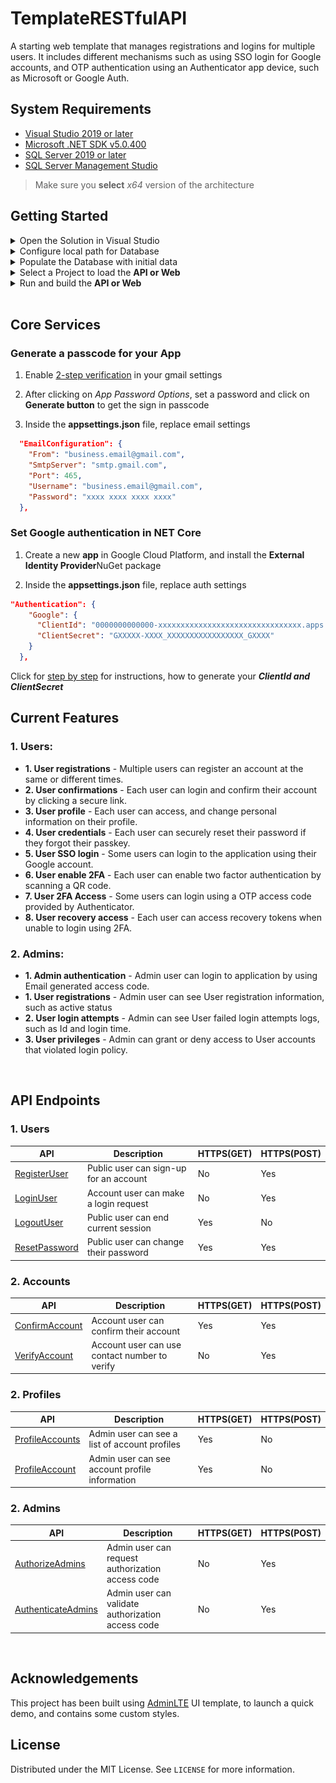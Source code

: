 # TemplateRESTfulAPI

A starting web template that manages registrations and logins for multiple users. It includes different mechanisms such as using SSO login for Google accounts, and OTP authentication using an Authenticator app device, such as Microsoft or Google Auth.
<br>

## System Requirements

- [Visual Studio 2019 or later](https://visualstudio.microsoft.com/downloads/)
- [Microsoft .NET SDK v5.0.400](https://dotnet.microsoft.com/en-us/download/dotnet/5.0)
- [SQL Server 2019 or later](https://www.microsoft.com/en-us/sql-server/sql-server-downloads)
- [SQL Server Management Studio](https://learn.microsoft.com/en-us/sql/ssms/download-sql-server-management-studio-ssms?view=sql-server-ver16)

> Make sure you **select** <em>x64</em> version of the architecture

## Getting Started

<details>
  <summary>Open the Solution in Visual Studio</summary>

  <div align="left">
     <img src="https://github.com/andresmgomez/NETCoreAppTemplate/blob/main/screenshots/open-project.png" alt="Open the project in Visual Studio" width="500px" />
  </div>
</details>

<details>
  <summary>Configure local path for Database</summary>

Expand the <em>TemplateRESTful.API</em> and <em>TemplateRESTful.Web</em> folders

  <div align="left">
   <img src="https://github.com/andresmgomez/NETCoreAppTemplate/blob/main/screenshots/expand-projects.png" alt="Expand the Api or Web project" width="400px" />
  </div>

2. Open the <em>appsettings.json</em> file

 <div align="left">
     <img src="https://github.com/andresmgomez/NETCoreAppTemplate/blob/main/screenshots/db-project.png" alt="Configure the path for database" width="500px" />
</div>

3. Replace the following database settings

```SQL
Server=myServerAddress;Database=myDataBase;
```

with the correct settings for your Database Server

```SQL
  Data Source=SQL_SERVER\\SQL_DATABASE;Initial Catalog=DATABASE_NAME;
```

</details>

<details>
  <summary>Populate the Database with initial data</summary>

1. Click on **Tools** in the program menu bar
2. Then go to <em>NuGet Package Manager</em> and click on **Package Manager Console**

3. Run the following <em>command</em> to seed database

```cmd
  update-database -context IdentityContext
  update-database -context ApplicationDbContext
```

> Note: Make sure to select, **TemplateRESTful.Persistence** option to avoid errors.

</details>

<details>
  <summary>Select a Project to load the <strong>API or Web</strong></summary>

  <div align="left">
    <img src="https://github.com/andresmgomez/NETCoreAppTemplate/blob/main/screenshots/select-project.png" alt="Select and load the project" width="400px" />
  </div>

Right click on the <em>project solution</em>, and select <strong><em>Set as a Startup Project</em></strong>

</details>

<details>
  <summary>Run and build the <strong>API or Web</strong></summary>

Select the <em>TemplateRESTful.API</em> or <em>TemplateRESTful.Web</em>, then click on **IIS Express**

  <div align="left">
    <img src="https://github.com/andresmgomez/NETCoreAppTemplate/blob/main/screenshots/run-project.png" alt="Run and build the project" width="500px" />
  </div>

</details>
<br>

## Core Services

### Generate a passcode for your App

1. Enable [2-step verification](https://support.google.com/accounts/answer/10956730?hl=en) in your gmail settings

2. After clicking on <em>App Password Options</em>, set a password and click on **Generate button** to get the sign in passcode

3. Inside the **appsettings.json** file, replace email settings

```json
  "EmailConfiguration": {
    "From": "business.email@gmail.com",
    "SmtpServer": "smtp.gmail.com",
    "Port": 465,
    "Username": "business.email@gmail.com",
    "Password": "xxxx xxxx xxxx xxxx"
  },
```

### Set Google authentication in NET Core

1. Create a new **app** in Google Cloud Platform, and install the <strong>External Identity Provider</strong>NuGet package

2. Inside the **appsettings.json** file, replace auth settings

```json
"Authentication": {
    "Google": {
      "ClientId": "0000000000000-xxxxxxxxxxxxxxxxxxxxxxxxxxxxxxxx.apps.googleusercontent.com",
      "ClientSecret": "GXXXXX-XXXX_XXXXXXXXXXXXXXXXX_GXXXX"
    }
  },
```

Click for [step by step](https://learn.microsoft.com/en-us/aspnet/core/security/authentication/social/google-logins?view=aspnetcore-5.0) for instructions, how to generate your <strong><em>ClientId and ClientSecret</em></strong>
<br>

## Current Features

### 1. Users:

- **1. User registrations** - Multiple users can register an account at the same or different times.
- **2. User confirmations** - Each user can login and confirm their account by clicking a secure link.
- **3. User profile** - Each user can access, and change personal information on their profile.
- **4. User credentials** - Each user can securely reset their password if they forgot their passkey.
- **5. User SSO login** - Some users can login to the application using their Google account.
- **6. User enable 2FA** - Each user can enable two factor authentication by scanning a QR code.
- **7. User 2FA Access** - Some users can login using a OTP access code provided by Authenticator.
- **8. User recovery access** - Each user can access recovery tokens when unable to login using 2FA.

### 2. Admins:

- **1. Admin authentication** - Admin user can login to application by using Email generated access code.
- **1. User registrations** - Admin user can see User registration information, such as active status
- **2. User login attempts** - Admin can see User failed login attempts logs, such as Id and login time.
- **3. User privileges** - Admin can grant or deny access to User accounts that violated login policy.

<br>

## API Endpoints

### 1. Users

| API                                                           | Description                            | HTTPS(GET) | HTTPS(POST) |
| ------------------------------------------------------------- | -------------------------------------- | ---------- | ----------- |
| [RegisterUser](https://localhost:44313/api/users/register)    | Public user can sign-up for an account | No         | Yes         |
| [LoginUser](https://localhost:44313/api/users/login)          | Account user can make a login request  | No         | Yes         |
| [LogoutUser](https://localhost:44313/users/logout)            | Public user can end current session    | Yes        | No          |
| [ResetPassword](https://localhost:44313/users/reset-password) | Public user can change their password  | Yes        | Yes         |

### 2. Accounts

| API                                                                    | Description                                   | HTTPS(GET) | HTTPS(POST) |
| ---------------------------------------------------------------------- | --------------------------------------------- | ---------- | ----------- |
| [ConfirmAccount](https://localhost:44313/api/accounts/confirm-account) | Account user can confirm their account        | Yes        | Yes         |
| [VerifyAccount](https://localhost:44313/api/accounts/verify-account)   | Account user can use contact number to verify | No         | Yes         |

### 2. Profiles

| API                                                                            | Description                                    | HTTPS(GET) | HTTPS(POST) |
| ------------------------------------------------------------------------------ | ---------------------------------------------- | ---------- | ----------- |
| [ProfileAccounts](https://localhost:44313/api/accounts/profiles)               | Admin user can see a list of account profiles  | Yes        | No          |
| [ProfileAccount](https://localhost:44313/api/accounts/profiles/single-profile) | Admin user can see account profile information | Yes        | No          |

### 2. Admins

| API                                                                         | Description                                       | HTTPS(GET) | HTTPS(POST) |
| --------------------------------------------------------------------------- | ------------------------------------------------- | ---------- | ----------- |
| [AuthorizeAdmins](https://localhost:44313/api/accounts/admins/send-auth)    | Admin user can request authorization access code  | No         | Yes         |
| [AuthenticateAdmins](https://localhost:44313/api/accounts/admins/send-auth) | Admin user can validate authorization access code | No         | Yes         |

<br>

## Acknowledgements

This project has been built using [AdminLTE](https://adminlte.io/docs/3.0) UI template, to launch a quick demo, and contains some custom styles.

## License

Distributed under the MIT License. See `LICENSE` for more information.
